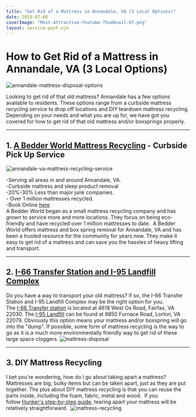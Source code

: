 ```yaml
---
title: "Get Rid of a Mattress in Annandale, VA (3 Local Options)"
date: 2019-07-08
coverImage: "Most-Attractive-Youtube-Thumbnail-97.png"
layout: service-post.njk
---
```


# **How to Get Rid of a Mattress in Annandale, VA (3 Local Options)**

![annandale-mattress-disposal-options](/images/blog/Most-Attractive-Youtube-Thumbnail-97-1024x576.png)

Looking to get rid of that old mattress? Annandale has a few options available to residents. These options range from a curbside mattress recycling service to drop off locations and DIY teardown mattress recycling. Depending on your needs and what you are up for, we have got you covered for how to get rid of that old mattress and/or boxsprings properly.

* * *

## 1\. [A Bedder World Mattress Recycling](https://www.abedderworld.com/Annandale-VA) - Curbside Pick Up Service

![annandale-va-mattress-recycling-service](/images/blog/Screen-Shot-2023-01-29-at-6.29.56-AM-1024x482.png)

\-Serving all areas in and around Annandale, VA.  
​-Curbside mattress and sleep product removal  
\-20%-30% Less than major junk companies.  
\- Over 1 million mattresses recycled.  
\-Book Online [here](https://www.abedderworld.com/book-online/)  
A Bedder World began as a small mattress recycling company and has grown to service more and more locations. They focus on being eco-friendly and have recycled over 1 million mattresses to date.  ​A Bedder World offers mattress and box spring removal for Annandale, VA and has been a trusted resource for the community for years now. They make it easy to get rid of a mattress and can save you the hassles of heavy lifting and transport.

* * *

## 2. [I-66 Transfer Station and I-95 Landfill Complex](https://www.fairfaxcounty.gov/publicworks/recycling-trash/i-66-transfer-station-and-i-95-landfill-complex "Links active once published")

Do you have a way to transport your old mattress? If so, the I-66 Transfer Station and I-95 Landfill Complex may be the right option for you.  
The [I-66 Transfer station](https://www.fairfaxcounty.gov/publicworks/location/i-66-transfer-station "Links active once published") is located at 4618 West Ox Road, Fairfax, VA 22030. 
The [I-95 Landfill](https://www.fairfaxcounty.gov/publicworks/location/i-95-landfill-complex "Links active once published") can be found at 9850 Furnace Road, Lorton, VA 22079. 
Obviously this option means your mattress and/or boxspring will go into the "dump". If possible, some form of mattress recycling is the way to go as it is a much more environmentally friendly way to get rid of these large space cloggers. ![mattress-disposal](/images/blog/screen-shot-2018-06-24-at-5-47-22-pm_orig.png)

* * *

## 3\. DIY Mattress Recycling

I bet you're wondering, how do I go about taking apart a mattress? Mattresses are big, bulky items but can be taken apart, just as they are put together. The plus about DIY mattress recycling is that you can reuse the parts inside, including the foam, fabric, metal and wood.  If you follow [Hunker's step-by-step guide](https://www.hunker.com/12569988/how-to-disassemble-a-mattress "Links active once published"), tearing apart your mattress will be relatively straightforward.  ![mattress-recycling](/images/blog/fantastic-recycling-a-mattress-and-box-spring-trashmagination-recycle-your-old-mattress.jpg)

